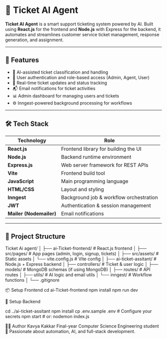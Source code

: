 # 🎫 Ticket AI Agent

**Ticket AI Agent** is a smart support ticketing system powered by AI. Built using **React.js** for the frontend and **Node.js** with Express for the backend, it automates and streamlines customer service ticket management, response generation, and assignment.

---

## 🚀 Features

- 🧠 AI-assisted ticket classification and handling
- 🔐 User authentication and role-based access (Admin, Agent, User)
- 💬 Real-time ticket updates and status tracking
- 📬 Email notifications for ticket activities
- 📊 Admin dashboard for managing users and tickets
- ⚙️ Inngest-powered background processing for workflows

---

## 🛠️ Tech Stack

| Technology     | Role                                     |
|----------------|------------------------------------------|
| **React.js**   | Frontend library for building the UI     |
| **Node.js**    | Backend runtime environment              |
| **Express.js** | Web server framework for REST APIs       |
| **Vite**       | Frontend build tool                      |
| **JavaScript** | Main programming language                |
| **HTML/CSS**   | Layout and styling                       |
| **Inngest**    | Background job & workflow orchestration  |
| **JWT**        | Authentication & session management      |
| **Mailer (Nodemailer)** | Email notifications             |

---

## 📁 Project Structure

Ticket Ai agent/
│
├── ai-Ticket-frontend/ # React.js frontend
│ ├── src/pages/ # App pages (admin, login, signup, tickets)
│ ├── src/assets/ # Static assets
│ └── vite.config.js # Vite config
│
├── ai-ticket-assitant/ # Node.js + Express backend
│ ├── controllers/ # Ticket & user logic
│ ├── models/ # MongoDB schemas (if using MongoDB)
│ ├── routes/ # API routes
│ ├── utils/ # AI logic and email utils
│ └── inngest/ # Workflow functions
│
└── .gitignore

📦 Setup Frontend
cd ai-Ticket-frontend
npm install
npm run dev

🔌 Setup Backend

cd ../ai-ticket-assitant
npm install
cp .env.sample .env     # Configure your secrets
npm start               # or: nodemon index.js

🙋‍♀️ Author
Kavya Kakkar
Final-year Computer Science Engineering student
📌 Passionate about automation, AI, and full-stack development.


